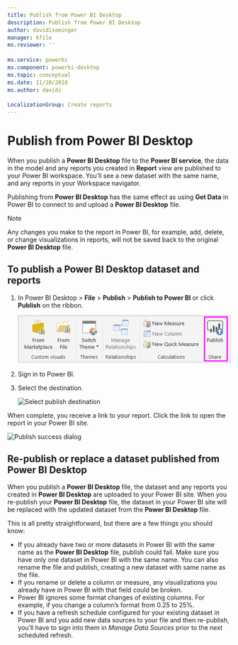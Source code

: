 ```yaml
---
title: Publish from Power BI Desktop
description: Publish from Power BI Desktop
author: davidiseminger
manager: kfile
ms.reviewer: ''

ms.service: powerbi
ms.component: powerbi-desktop
ms.topic: conceptual
ms.date: 11/28/2018
ms.author: davidi

LocalizationGroup: Create reports
---
```

# Publish from Power BI Desktop
When you publish a **Power BI Desktop** file to the **Power BI service**, the data in the model and any reports you created in **Report** view are published to your Power BI workspace. You’ll see a new dataset with the same name, and any reports in your Workspace navigator.

Publishing from **Power BI Desktop** has the same effect as using **Get Data** in Power BI to connect to and upload a **Power BI Desktop** file.

> [!NOTE]
> Any changes you make to the report in Power BI, for example, add, delete, or change visualizations in reports, will not be saved back to the original **Power BI Desktop** file.
> 
> 

## To publish a Power BI Desktop dataset and reports
1. In Power BI Desktop \> **File** \> **Publish** \> **Publish to Power BI** or click **Publish** on the ribbon.  

   ![Publish button](media/desktop-upload-desktop-files/pbid_publish_publishbutton.png)

2. Sign in to Power BI.
3. Select the destination.

   ![Select publish destination](media/desktop-upload-desktop-files/pbid_publish_select_destination.png)

When complete, you receive a link to your report. Click the link to open the report in your Power BI site.

![Publish success dialog](media/desktop-upload-desktop-files/pbid_publish_success.png)

## Re-publish or replace a dataset published from Power BI Desktop
When you publish a **Power BI Desktop** file, the dataset and any reports you created in **Power BI Desktop** are uploaded to your Power BI site. When you re-publish your **Power BI Desktop** file, the dataset in your Power BI site will be replaced with the updated dataset from the **Power BI Desktop** file.

This is all pretty straightforward, but there are a few things you should know:

* If you already have two or more datasets in Power BI with the same name as the **Power BI Desktop** file, publish could fail. Make sure you have only one dataset in Power BI with the same name. You can also rename the file and publish, creating a new dataset with same name as the file.
* If you rename or delete a column or measure, any visualizations you already have in Power BI with that field could be broken. 
* Power BI ignores some format changes of existing columns. For example, if you change a column’s format  from 0.25 to 25%.
* If you have a refresh schedule configured for your existing dataset in Power BI and you add new data sources to your file and then re-publish, you’ll have to sign into them in *Manage Data Sources* prior to the next scheduled refresh.

